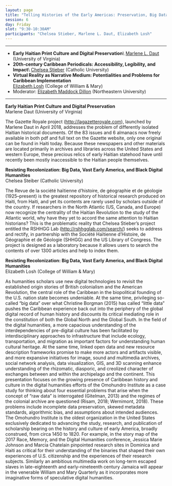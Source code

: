 ```yaml
---
layout: page
title: "Telling Histories of the Early Americas: Preservation, Big Data, and the Digital"
session: 6
day: Friday
slot: "9:30-10:30AM"
participants: "Chelsea Stieber, Marlene L. Daut, Elizabeth Losh"
---
```




---

- **Early Haitian Print Culture and Digital Preservation**\\
[Marlene L. Daut]({{site.baseurl}}/bios/index.html#marlene-l-daut) (University of Virginia)
- **20th-century Caribbean Periodicals: Accessibility, Legibility, and Impact**\\
[Chelsea Stieber]({{site.baseurl}}/bios/index.html#chelsea-stieber) (Catholic University)
- **Virtual Reality as Narrative Medium: Potentialities and Problems for Caribbean Implementation**\
[Elizabeth Losh]({{site.baseurl}}/bios/index.html#elizabeth-losh) (College of William & Mary)
- Moderator: [Elizabeth Maddock Dillon]({{site.baseurl}}/bios/index.html#elizabeth-maddock-dillon)  (Northeastern University)

---

**Early Haitian Print Culture and Digital Preservation**\
Marlene Daut (University of Virginia)

The Gazette Royale project (http://lagazetteroyale.com), launched by Marlene Daut in April 2018, addresses the problem of differently isolated Haitian historical documents. Of the 83 issues and 6 almanacs now freely available in both pdf and full text on the Gazette website, only one original can be found in Haiti today.  Because these newspapers and other materials are located primarily in archives and libraries across the United States and western Europe, these precious relics of early Haitian statehood have until recently been mostly inaccessible to the Haitian people themselves. 


**Resisting Recolonization: Big Data, Vast Early America, and Black Digital Humanities**\
Chelsea Steiber (Catholic University)

The Revue de la société haïtienne d’histoire, de géographie et de géologie (1925–present) is the greatest repository of historical research produced on Haiti, from Haiti, and yet its contents are rarely used by scholars outside of the country. If researchers in the North Atlantic (US, Canada, and Europe) now recognize the centrality of the Haitian Revolution to the study of the Atlantic world, why have they yet to accord the same attention to Haitian historians? This is the problematic reality that Chelsea Stieber’s project entitled the RSHHGG Lab (http://rshhgglab.com/search/) seeks to address and rectify, in partnership with the Société Haïtienne d’Histoire, de Géographie et de Géologie (SHHGG) and the US Library of Congress. The project is designed as a laboratory because it allows users to search the contents of over 1300 articles and help to index them. 


**Resisting Recolonization: Big Data, Vast Early America, and Black Digital Humanities**\
Elizabeth Losh (College of William & Mary)

As humanities scholars use new digital technologies to revisit the established origin stories of British colonialism and the American Revolution, the central role of the Caribbean in the biopolitical founding of the U.S. nation state becomes undeniable. At the same time, privileging so-called “big data” over what Christine Borgman (2015) has called “little data” pushes the Caribbean experience back out into the periphery of the global digital record of human history and discounts its critical mediating role in the constitution of both the Global North and the Global South. In the field of the digital humanities, a more capacious understanding of the interdependencies of pre-digital culture has been facilitated by interdisciplinary approaches to infrastructure that include ecology, transportation, and migration as important factors for understanding human cultural heritage. At the same time, linked open data and new resource description frameworks promise to make more actors and artifacts visible, and more expansive initiatives for image, sound and multimedia archives, social network analysis, data visualization, GIS, and 3D scanning enhance understanding of the rhizomatic, diasporic, and creolized character of exchanges between and within the archipelago and the continent. This presentation focuses on the growing presence of Caribbean history and culture in the digital humanities efforts of the Omohundro Institute as a case study for thinking about four essential problems that arise when the concept of “raw data” is interrogated (Gitelman, 2013) and the regimes of the colonial archive are questioned (Risam, 2018; Wernimont, 2018). These problems include incomplete data preservation, skewed metadata standards, algorithmic bias, and assumptions about intended audiences. The Omohundro Institute is the oldest organization in the United States exclusively dedicated to advancing the study, research, and publication of scholarship bearing on the history and culture of early America, broadly construed, from circa 1450 to 1820. For example, in the story map of the 2017 Race, Memory, and the Digital Humanities conference, Jessica Marie Johnson and Marcia Chatelain pinpointed research sites in Dominica and Haiti as critical for their understanding of the binaries that shaped their own experiences of U.S. citizenship and the experiences of their research subjects. Similarly an ambitious multimedia work on long-term escaped slaves in late-eighteenth and early-nineteenth century Jamaica will appear in the venerable William and Mary Quarterly as it incorporates more imaginative forms of speculative digital humanities.
